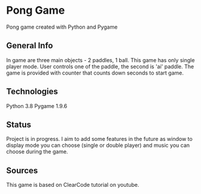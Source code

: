 # Pong Game

Pong game created with Python and Pygame

## General Info
In game are three main objects - 2 paddles, 1 ball.
This game has only single player mode. User controls one of the paddle,
the second is 'ai' paddle. The game is provided with counter that counts down seconds to start game.

## Technologies
Python 3.8
Pygame 1.9.6

## Status
Project is in progress. I aim to add some features in the future as window to display
mode you can choose (single or double player) and music you can choose during the game.

## Sources
This game is based on ClearCode tutorial on youtube.
